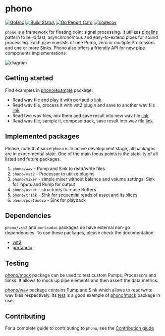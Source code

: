 # phono
[![GoDoc](https://godoc.org/github.com/dudk/phono?status.svg)](https://godoc.org/github.com/dudk/phono)
[![Build Status](https://travis-ci.org/dudk/phono.svg?branch=master)](https://travis-ci.org/dudk/phono)
[![Go Report Card](https://goreportcard.com/badge/github.com/dudk/phono)](https://goreportcard.com/report/github.com/dudk/phono)
[![codecov](https://codecov.io/gh/dudk/phono/branch/master/graph/badge.svg)](https://codecov.io/gh/dudk/phono)

`phono` is a framework for floating point signal processing. It utilizes [pipeline](https://blog.golang.org/pipelines) pattern to build fast, asynchronomous and easy-to-extend pipes for sound processing. Each pipe consists of one Pump, zero or multiple Processors and one or more Sinks. Phono also offers a friendly API for new pipe components implementations.

![diagram](https://dudk.github.io/post/lets-go/pipe_diagram.png)

## Getting started

Find examples in [phono/example](https://github.com/dudk/phono/blob/master/example) package:

* Read wav file and play it with portaudio [link](https://github.com/dudk/phono/blob/master/example/example1.go)
* Read wav file, process it with vst2 plugin and save to another wav file [link](https://github.com/dudk/phono/blob/master/example/example2.go)
* Read two wav files, mix them and save result into new wav file [link](https://github.com/dudk/phono/blob/master/example/example3.go)
* Read wav file, sample it, compose track, save result into wav file [link](https://github.com/dudk/phono/blob/master/example/example4.go)

## Implemented packages

Please, note that since `phono` is in active development stage, all packages are in experimental state. One of the main focus points is the stability of all listed and future packages.

1. `phono/wav` - Pump and Sink to read/write files
2. `phono/vst2` - Processor to utilize plugins
3. `phono/mixer` - simple mixer without balance and volume settings, Sink for inputs and Pump for output
4. `phono/asset` - structures to reuse Buffers
5. `phono/track` - Sink for sequential reads of asset and its slices
6. `phono/portaudio` - Sink for playback

## Dependencies

`phono/vst2` and `portaudio` packages do have external non-go dependencies. To use these packages, please check the documentation:

* [vst2](https://github.com/dudk/vst2#dependencies)
* [portaudio](https://github.com/gordonklaus/portaudio#portaudio)

## Testing

[phono/mock](https://godoc.org/github.com/dudk/phono/mock) package can be used to test custom Pumps, Processors and Sinks. It allows to mock up pipe elements and then assert the data metrics.

[phono/wav](https://godoc.org/github.com/dudk/phono/wav) package contains Pump and Sink which allows to read/write wav files respectively. Its [test](https://github.com/dudk/phono/blob/master/wav/wav_test.go) is a good example of [phono/mock](https://godoc.org/github.com/dudk/phono/mock) package in use.

## Contributing

For a complete guide to contributing to `phono`, see the [Contribution giude](https://github.com/dudk/phono/blob/master/CONTRIBUTING.md)

